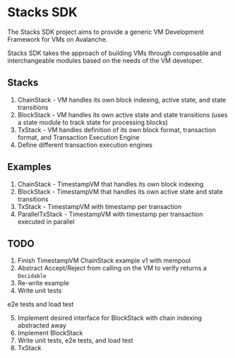 # Stacks SDK

The Stacks SDK project aims to provide a generic VM Development Framework for VMs on Avalanche.

Stacks SDK takes the approach of building VMs through composable and interchangeable modules based on the needs of the VM developer.

## Stacks

1. ChainStack - VM handles its own block indexing, active state, and state transitions
2. BlockStack - VM handles its own active state and state transitions (uses a state module to track state for processing blocks)
3. TxStack - VM handles definition of its own block format, transaction format, and Transaction Execution Engine
4. Define different transaction execution engines

## Examples

1. ChainStack - TimestampVM that handles its own block indexing
2. BlockStack - TimestampVM that handles its own active state and state transitions
3. TxStack - TimestampVM with timestamp per transaction
4. ParallelTxStack - TimestampVM with timestamp per transaction executed in parallel

## TODO

1. Finish TimestampVM ChainStack example v1 with mempool
2. Abstract Accept/Reject from calling on the VM to verify returns a `Decidable`
3. Re-write example
4. Write unit tests

e2e tests and load test

5. Implement desired interface for BlockStack with chain indexing abstracted away
6. Implement BlockStack
7. Write unit tests, e2e tests, and load test
8. TxStack 
